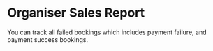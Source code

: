 # Organiser Sales Report

You can track all failed bookings which includes payment failure, and payment success bookings.
